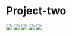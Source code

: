 # Project-two

<img src="http://i.imgur.com/iKbN6AL.png">

<img src="http://i.imgur.com/KkCePCk.png">

<img src="http://i.imgur.com/ab3ytw4.png">

<img src="http://i.imgur.com/RLfs5CB.png">

<img src="http://i.imgur.com/kBTxVKr.png">
